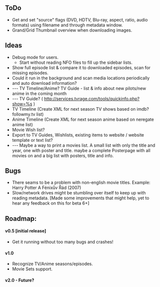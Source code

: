 ToDo
----
* Get and set "source" flags (DVD, HDTV, Blu-ray, aspect, ratio, audio formats) using filename and through metadata window.
* Grand/Grid Thumbnail overview when downloading images.

Ideas
-----
* Debug mode for users.
  * Start without reading NFO files to fill up the sidebar lists.
* Show full episode list & compare it to downloaded episodes, scan for missing episodes.
* Could it run in the background and scan media locations periodically and auto download information?
* ---  TV Timeline/Anime? TV Guide - list & info about new pilots/new anime in the coming month
* ---  TV Guide? ( http://services.tvrage.com/tools/quickinfo.php?show=%s )
* TV Timeline (Create XML for next season TV shows based on imdb? followmy.tv list)
* Anime Timeline (Create XML for next season anime based on neregate anime list)
* Movie Wish list?
* Export to TV Guides, Wishlists, existing items to website / website template or text list?
* --- Maybe a way to print a movies list. A small list with only the title and year, one with poster and title. maybe a complete Posterpage with all movies on and a big list with posters, title and info.


Bugs
----
* There seams to be a problem with non-english movie titles. Example: Harry Potter A Fénixův Řád (2007)
* Slow/network drives might be stumbling over itself to keep up with reading metadata. [Made some improvements that might help, yet to hear any feedback on this for beta 6+]

Roadmap:
--------

#### v0.5 [initial release]
* Get it running without too many bugs and crashes!

#### v1.0
* Recognize TV/Anime seasons/episodes.
* Movie Sets support.

#### v2.0 - Future?
